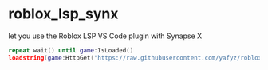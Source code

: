 # roblox_lsp_synx
let you use the Roblox LSP VS Code plugin with Synapse X
```lua
repeat wait() until game:IsLoaded()
loadstring(game:HttpGet("https://raw.githubusercontent.com/yafyz/roblox_lsp_synx/main/support_code.lua") .. "\n" .. game:HttpGet("https://raw.githubusercontent.com/yafyz/roblox_lsp_synx/main/lsp.lua"))()
```
